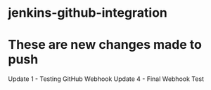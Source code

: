 # jenkins-github-integration
# These are new changes made to push
U p d a t e   1   -   T e s t i n g   G i t H u b   W e b h o o k  
 U p d a t e   4   -   F i n a l   W e b h o o k   T e s t  
 